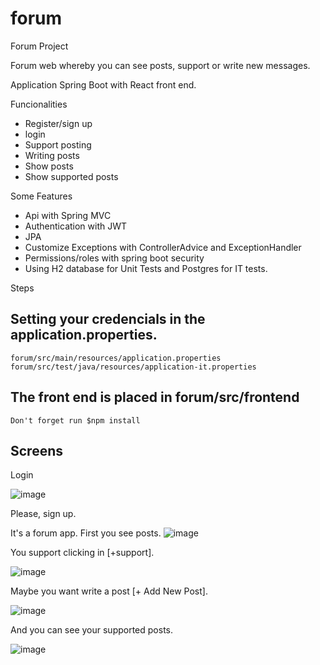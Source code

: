

# forum
Forum Project

Forum web whereby you can see posts, support or write new messages. 

Application Spring Boot with React front end.

Funcionalities
- Register/sign up
- login
- Support posting
- Writing posts
- Show posts
- Show supported posts

Some Features
- Api with Spring MVC
- Authentication with JWT
- JPA
- Customize Exceptions with ControllerAdvice and ExceptionHandler
- Permissions/roles with spring boot security
- Using H2 database for Unit Tests and Postgres for IT tests.

Steps

  ## Setting your credencials in the application.properties.
    forum/src/main/resources/application.properties
    forum/src/test/java/resources/application-it.properties 
  
  ## The front end is placed in forum/src/frontend
    Don't forget run $npm install 

## Screens
Login

![image](https://user-images.githubusercontent.com/16165567/154190039-0b4cc657-6c99-4e39-a63b-5914361db449.png)

Please, sign up.

It's a forum app. First you see posts.
![image](https://user-images.githubusercontent.com/16165567/154190247-14b722c6-7c4f-4fbe-a2e3-56d0f89c63e6.png)


You  support clicking in [+support].

![image](https://user-images.githubusercontent.com/16165567/154190385-7a342e9f-e46f-42ef-9eda-83f91b745364.png)


Maybe you want write a post [+ Add New Post].

![image](https://user-images.githubusercontent.com/16165567/154190585-3021ea08-0643-419f-a62a-1ec25558974e.png)

And you can see your supported posts.

![image](https://user-images.githubusercontent.com/16165567/154190689-0167f8df-76c8-4699-9af3-719fd1193bff.png)
